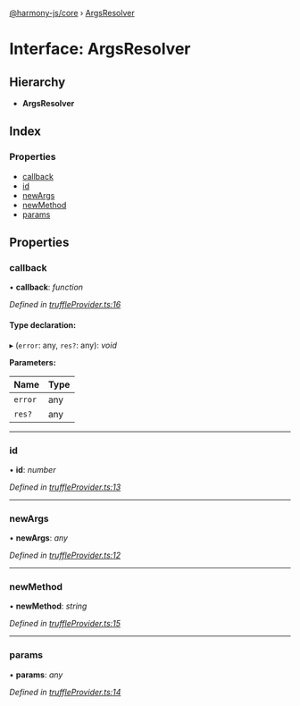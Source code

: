 [@harmony-js/core](../globals.md) › [ArgsResolver](argsresolver.md)

# Interface: ArgsResolver

## Hierarchy

* **ArgsResolver**

## Index

### Properties

* [callback](argsresolver.md#callback)
* [id](argsresolver.md#id)
* [newArgs](argsresolver.md#newargs)
* [newMethod](argsresolver.md#newmethod)
* [params](argsresolver.md#params)

## Properties

###  callback

• **callback**: *function*

*Defined in [truffleProvider.ts:16](https://github.com/FireStack-Lab/Harmony-sdk-core/blob/1e63f5a/packages/harmony-core/src/truffleProvider.ts#L16)*

#### Type declaration:

▸ (`error`: any, `res?`: any): *void*

**Parameters:**

Name | Type |
------ | ------ |
`error` | any |
`res?` | any |

___

###  id

• **id**: *number*

*Defined in [truffleProvider.ts:13](https://github.com/FireStack-Lab/Harmony-sdk-core/blob/1e63f5a/packages/harmony-core/src/truffleProvider.ts#L13)*

___

###  newArgs

• **newArgs**: *any*

*Defined in [truffleProvider.ts:12](https://github.com/FireStack-Lab/Harmony-sdk-core/blob/1e63f5a/packages/harmony-core/src/truffleProvider.ts#L12)*

___

###  newMethod

• **newMethod**: *string*

*Defined in [truffleProvider.ts:15](https://github.com/FireStack-Lab/Harmony-sdk-core/blob/1e63f5a/packages/harmony-core/src/truffleProvider.ts#L15)*

___

###  params

• **params**: *any*

*Defined in [truffleProvider.ts:14](https://github.com/FireStack-Lab/Harmony-sdk-core/blob/1e63f5a/packages/harmony-core/src/truffleProvider.ts#L14)*
